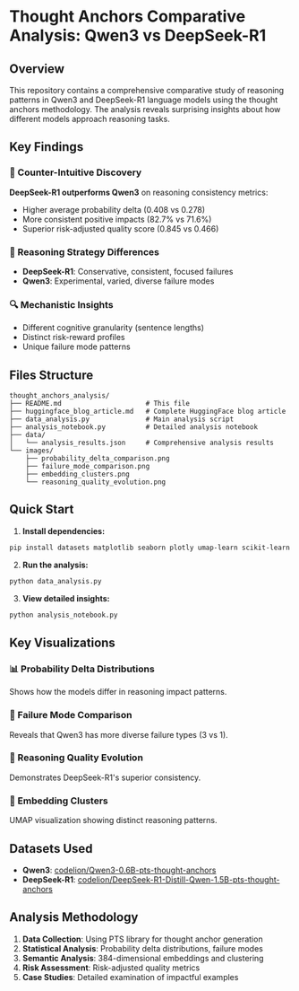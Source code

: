 # Thought Anchors Comparative Analysis: Qwen3 vs DeepSeek-R1

## Overview

This repository contains a comprehensive comparative study of reasoning patterns in Qwen3 and DeepSeek-R1 language models using the thought anchors methodology. The analysis reveals surprising insights about how different models approach reasoning tasks.

## Key Findings

### 🎯 Counter-Intuitive Discovery
**DeepSeek-R1 outperforms Qwen3** on reasoning consistency metrics:
- Higher average probability delta (0.408 vs 0.278)
- More consistent positive impacts (82.7% vs 71.6%)
- Superior risk-adjusted quality score (0.845 vs 0.466)

### 🧠 Reasoning Strategy Differences
- **DeepSeek-R1**: Conservative, consistent, focused failures
- **Qwen3**: Experimental, varied, diverse failure modes

### 🔍 Mechanistic Insights
- Different cognitive granularity (sentence lengths)
- Distinct risk-reward profiles
- Unique failure mode patterns

## Files Structure

```
thought_anchors_analysis/
├── README.md                     # This file
├── huggingface_blog_article.md   # Complete HuggingFace blog article
├── data_analysis.py              # Main analysis script
├── analysis_notebook.py          # Detailed analysis notebook
├── data/
│   └── analysis_results.json     # Comprehensive analysis results
└── images/
    ├── probability_delta_comparison.png
    ├── failure_mode_comparison.png
    ├── embedding_clusters.png
    └── reasoning_quality_evolution.png
```

## Quick Start

1. **Install dependencies:**
```bash
pip install datasets matplotlib seaborn plotly umap-learn scikit-learn
```

2. **Run the analysis:**
```bash
python data_analysis.py
```

3. **View detailed insights:**
```bash
python analysis_notebook.py
```

## Key Visualizations

### 📊 Probability Delta Distributions
Shows how the models differ in reasoning impact patterns.

### 🚨 Failure Mode Comparison
Reveals that Qwen3 has more diverse failure types (3 vs 1).

### 🎯 Reasoning Quality Evolution
Demonstrates DeepSeek-R1's superior consistency.

### 🔮 Embedding Clusters
UMAP visualization showing distinct reasoning patterns.

## Datasets Used

- **Qwen3**: [codelion/Qwen3-0.6B-pts-thought-anchors](https://huggingface.co/datasets/codelion/Qwen3-0.6B-pts-thought-anchors)
- **DeepSeek-R1**: [codelion/DeepSeek-R1-Distill-Qwen-1.5B-pts-thought-anchors](https://huggingface.co/datasets/codelion/DeepSeek-R1-Distill-Qwen-1.5B-pts-thought-anchors)

## Analysis Methodology

1. **Data Collection**: Using PTS library for thought anchor generation
2. **Statistical Analysis**: Probability delta distributions, failure modes
3. **Semantic Analysis**: 384-dimensional embeddings and clustering
4. **Risk Assessment**: Risk-adjusted quality metrics
5. **Case Studies**: Detailed examination of impactful examples